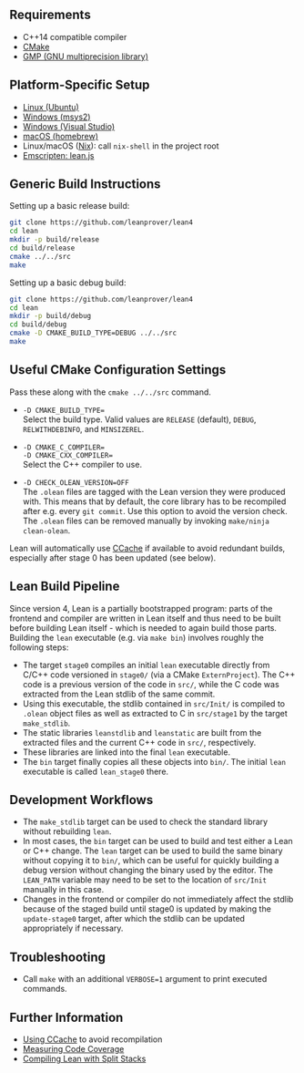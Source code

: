 Requirements
------------

- C++14 compatible compiler
- [CMake](http://www.cmake.org)
- [GMP (GNU multiprecision library)](http://gmplib.org/)

Platform-Specific Setup
-----------------------

- [Linux (Ubuntu)](ubuntu-16.04.md)
- [Windows (msys2)](msys2.md)
- [Windows (Visual Studio)](msvc.md)
- [macOS (homebrew)](osx-10.9.md)
- Linux/macOS ([Nix](https://nixos.org/nix/)): call `nix-shell` in the project root
- [Emscripten: lean.js](emscripten.md)

Generic Build Instructions
--------------------------

Setting up a basic release build:

```bash
git clone https://github.com/leanprover/lean4
cd lean
mkdir -p build/release
cd build/release
cmake ../../src
make
```

Setting up a basic debug build:

```bash
git clone https://github.com/leanprover/lean4
cd lean
mkdir -p build/debug
cd build/debug
cmake -D CMAKE_BUILD_TYPE=DEBUG ../../src
make
```

Useful CMake Configuration Settings
-----------------------------------

Pass these along with the `cmake ../../src` command.

* `-D CMAKE_BUILD_TYPE=`\
  Select the build type. Valid values are `RELEASE` (default), `DEBUG`,
  `RELWITHDEBINFO`, and `MINSIZEREL`.

* `-D CMAKE_C_COMPILER=`\
  `-D CMAKE_CXX_COMPILER=`\
  Select the C++ compiler to use.

* `-D CHECK_OLEAN_VERSION=OFF`\
  The `.olean` files are tagged with the Lean version they were produced with.
  This means that by default, the core library has to be recompiled after e.g.
  every `git commit`. Use this option to avoid the version check. The `.olean`
  files can be removed manually by invoking `make/ninja clean-olean`.

Lean will automatically use [CCache](https://ccache.dev/) if available to avoid
redundant builds, especially after stage 0 has been updated (see below).

Lean Build Pipeline
-------------------

Since version 4, Lean is a partially bootstrapped program: parts of the frontend
and compiler are written in Lean itself and thus need to be built before
building Lean itself - which is needed to again build those parts. Building the
`lean` executable (e.g. via `make bin`) involves roughly the following steps:

* The target `stage0` compiles an initial `lean` executable directly from C/C++
  code versioned in `stage0/` (via a CMake `ExternProject`). The C++ code is a
  previous version of the code in `src/`, while the C code was extracted from
  the Lean stdlib of the same commit.
* Using this executable, the stdlib contained in `src/Init/` is compiled to
  `.olean` object files as well as extracted to C in `src/stage1` by the target
  `make_stdlib`.
* The static libraries `leanstdlib` and `leanstatic` are built from the extracted
  files and the current C++ code in `src/`, respectively.
* These libraries are linked into the final `lean` executable.
* The `bin` target finally copies all these objects into `bin/`. The initial
  `lean` executable is called `lean_stage0` there.

Development Workflows
---------------------

* The `make_stdlib` target can be used to check the standard library without
  rebuilding `lean`.
* In most cases, the `bin` target can be used to build and test either a Lean or
  C++ change. The `lean` target can be used to build the same binary without copying
  it to `bin/`, which can be useful for quickly building a debug version without
  changing the binary used by the editor. The `LEAN_PATH` variable may need to be set
  to the location of `src/Init` manually in this case.
* Changes in the frontend or compiler do not immediately affect the stdlib because of
  the staged build until stage0 is updated by making the `update-stage0` target, after
  which the stdlib can be updated appropriately if necessary.

Troubleshooting
---------------

* Call `make` with an additional `VERBOSE=1` argument to print executed commands.

Further Information
-------------------

- [Using CCache](ccache.md) to avoid recompilation
- [Measuring Code Coverage](coverage.md)
- [Compiling Lean with Split Stacks](split-stack.md)
